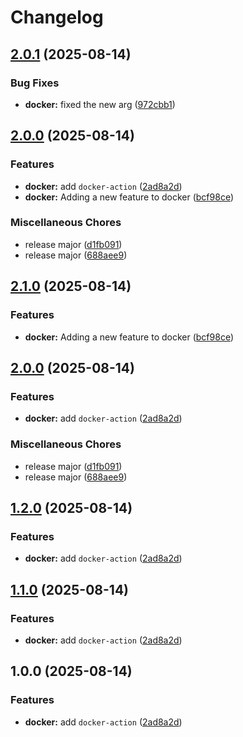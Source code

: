 # Changelog

## [2.0.1](https://github.com/cVladu/try-release-please/compare/docker-action-v2.0.0...docker-action-v2.0.1) (2025-08-14)


### Bug Fixes

* **docker:** fixed the new arg ([972cbb1](https://github.com/cVladu/try-release-please/commit/972cbb1291c9c02215b4a7a043f268487f9b6baa))

## [2.0.0](https://github.com/cVladu/try-release-please/compare/docker-action-v2.1.0...docker-action-v2.0.0) (2025-08-14)


### Features

* **docker:** add `docker-action` ([2ad8a2d](https://github.com/cVladu/try-release-please/commit/2ad8a2d268523a8f5fe1e6cc84ca50e31ed50b84))
* **docker:** Adding a new feature to docker ([bcf98ce](https://github.com/cVladu/try-release-please/commit/bcf98ceef66b959aa2f477fdb8a4fb0df4698fdc))


### Miscellaneous Chores

* release major ([d1fb091](https://github.com/cVladu/try-release-please/commit/d1fb0911962dda91782337b6ef3c9551a1a01239))
* release major ([688aee9](https://github.com/cVladu/try-release-please/commit/688aee9250e163cf6d3b3167e1fa93053ba418ec))

## [2.1.0](https://github.com/cVladu/try-release-please/compare/v2.0.0...v2.1.0) (2025-08-14)


### Features

* **docker:** Adding a new feature to docker ([bcf98ce](https://github.com/cVladu/try-release-please/commit/bcf98ceef66b959aa2f477fdb8a4fb0df4698fdc))

## [2.0.0](https://github.com/cVladu/try-release-please/compare/v1.2.0...v2.0.0) (2025-08-14)


### Features

* **docker:** add `docker-action` ([2ad8a2d](https://github.com/cVladu/try-release-please/commit/2ad8a2d268523a8f5fe1e6cc84ca50e31ed50b84))


### Miscellaneous Chores

* release major ([d1fb091](https://github.com/cVladu/try-release-please/commit/d1fb0911962dda91782337b6ef3c9551a1a01239))
* release major ([688aee9](https://github.com/cVladu/try-release-please/commit/688aee9250e163cf6d3b3167e1fa93053ba418ec))

## [1.2.0](https://github.com/cVladu/try-release-please/compare/v1.1.0...v1.2.0) (2025-08-14)


### Features

* **docker:** add `docker-action` ([2ad8a2d](https://github.com/cVladu/try-release-please/commit/2ad8a2d268523a8f5fe1e6cc84ca50e31ed50b84))

## [1.1.0](https://github.com/cVladu/try-release-please/compare/v1.0.0...v1.1.0) (2025-08-14)


### Features

* **docker:** add `docker-action` ([2ad8a2d](https://github.com/cVladu/try-release-please/commit/2ad8a2d268523a8f5fe1e6cc84ca50e31ed50b84))

## 1.0.0 (2025-08-14)


### Features

* **docker:** add `docker-action` ([2ad8a2d](https://github.com/cVladu/try-release-please/commit/2ad8a2d268523a8f5fe1e6cc84ca50e31ed50b84))
